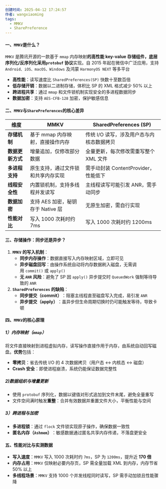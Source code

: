 ```yaml
---
创建时间: 2025-04-12 17:24:57
作者: wangxiaoming
tags:
  - MMKV
  - SharePreference
---
```


#### 一、`MMKV`是什么？
`MMKV` 是腾讯开源的一款基于 `​mmap` 内存映射**的高性能 key-value 存储组件，底层序列化/反序列化采用 ​`protobuf` 协议**实现。自 2015 年起在微信中广泛应用，支持 `Android、iOS、macOS、Windows` 及鸿蒙 `HarmonyOS NEXT` 等多平台
- **高性能**：读写速度比 `SharedPreferences(SP)` 快数十至数百倍
- ​**低存储开销**：数据以二进制存储，体积比 SP 的 XML 格式减少 50% 以上
- ​**跨进程共享**：通过 `mmap` 和文件锁机制实现安全的多进程数据同步
- ​**数据加密**：支持 `AES-CFB-128` 加密，保护敏感信息

#### 二、`MMKV`与`SharePreferences`的核心差异
| **维度**      | ​**MMKV**               | ​**SharedPreferences (SP)** |
| ----------- | ----------------------- | --------------------------- |
| ​**存储机制**   | 基于 mmap 内存映射，直接操作内存     | 传统 I/O 读写，涉及用户态与内核态数据拷贝     |
| ​**数据更新方式** | 增量追加，仅修改部分数据            | 全量更新，每次修改需重写整个 XML 文件       |
| ​**多进程支持**  | 原生支持，通过文件锁和共享内存实现       | 需手动封装 ContentProvider，性能低下  |
| ​**线程安全性**  | 内置锁机制，支持多线程并发读写         | 主线程读写可能引发 ANR，需手动同步         |
| ​**数据加密**   | 支持 AES 加密，秘钥存于 Native 层 | 无原生加密，需自行实现                 |
| ​**性能对比**   | 写入 1000 次耗时约 7ms        | 写入 1000 次耗时约 1200ms         |

#### 三、存储操作：同步还是异步？
1. **`MMKV` 的写入机制**：
    - ​**同步内存操作**：数据直接写入内存映射区域，立即可见
    - ​**异步磁盘回写**：由操作系统自动将内存数据刷入磁盘，无需调用 `commit()` 或 `apply()`
    - ​**无 `ANR` 风险**：避免了 SP 因 `apply()` 异步提交时 `QueuedWork` 强制等待导致的 `ANR`
2. ​**`SharedPreferences` 的缺陷**：
    - ​**同步提交（commit）​**：阻塞主线程直至磁盘写入完成，易引发 `ANR`
    - ​**异步提交（apply）​**：虽异步但生命周期切换时仍可能触发等待，导致卡顿

#### 四、`MMKV`的核心原理
##### 1）内存映射（`mmap`）
将文件直接映射到进程虚拟内存，读写操作直接作用于内存，由系统自动回写磁盘。​**优势**包括：
- ​**零拷贝**：省去传统 I/O 的 4 次数据拷贝（用户态 ↔ 内核态 ↔ 磁盘）
- ​**Crash 安全**：即使进程崩溃，系统仍能保证数据完整性
##### 2)数据组织与增量更新
- 使用 `​protobuf` 序列化，数据以键值对形式追加到文件末尾，避免全量重写
- 文件空间满时触发 ​**重整**：合并有效数据并重置文件大小，平衡性能与空间
##### 3）跨进程与加密
- **多进程锁**：通过 `flock` 文件锁实现原子操作，确保数据一致性
- ​**匿名内存（`Ashmem`）​**：敏感数据通过匿名共享内存传递，不落盘更安全

#### 五、性能对比与实测数据
- **写入速度**：`MMKV` 写入 1000 次耗时约 `7ms`，SP 为 `1200ms`，提升近 ​**170 倍**
- ​**内存占用**：`MMKV` 仅映射必要内存页，SP 需全量加载 XML 到内存，内存节省 50% 以上
- ​**多线程场景**：`MMKV` 支持 1000 个并发线程同时读写，SP 需手动加锁且性能骤降